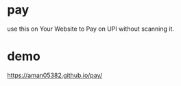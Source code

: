 # pay
use this on Your Website to Pay on UPI without scanning it.

# demo
https://aman05382.github.io/pay/
